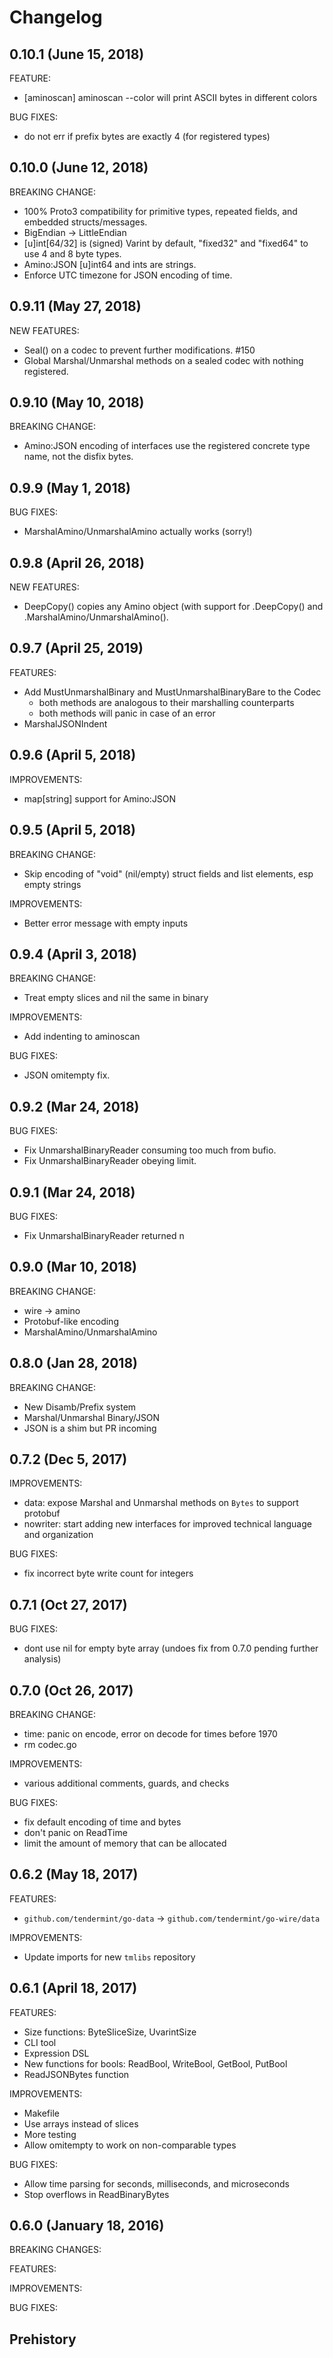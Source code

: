 # Changelog

## 0.10.1 (June 15, 2018)

FEATURE:

 - [aminoscan] aminoscan --color will print ASCII bytes in different colors
 
BUG FIXES:
 - do not err if prefix bytes are exactly 4 (for registered types) 

## 0.10.0 (June 12, 2018)

BREAKING CHANGE:

 - 100% Proto3 compatibility for primitive types, repeated fields, and embedded structs/messages.
 - BigEndian -> LittleEndian
 - [u]int[64/32] is (signed) Varint by default, "fixed32" and "fixed64" to use 4 and 8 byte types.
 - Amino:JSON [u]int64 and ints are strings.
 - Enforce UTC timezone for JSON encoding of time.

## 0.9.11 (May 27, 2018)

NEW FEATURES:

 - Seal() on a codec to prevent further modifications. #150
 - Global Marshal/Unmarshal methods on a sealed codec with nothing registered.

## 0.9.10 (May 10, 2018)

BREAKING CHANGE:

 - Amino:JSON encoding of interfaces use the registered concrete type name, not the disfix bytes.

## 0.9.9 (May 1, 2018)

BUG FIXES:

 - MarshalAmino/UnmarshalAmino actually works (sorry!)

## 0.9.8 (April 26, 2018)

NEW FEATURES:
 - DeepCopy() copies any Amino object (with support for .DeepCopy() and
   .MarshalAmino/UnmarshalAmino().

## 0.9.7 (April 25, 2019)

FEATURES:
 - Add MustUnmarshalBinary and MustUnmarshalBinaryBare to the Codec
   - both methods are analogous to their marshalling counterparts
   - both methods will panic in case of an error
 - MarshalJSONIndent

## 0.9.6 (April 5, 2018)

IMPROVEMENTS:
 - map[string]<any> support for Amino:JSON

## 0.9.5 (April 5, 2018)

BREAKING CHANGE:
 - Skip encoding of "void" (nil/empty) struct fields and list elements, esp empty strings

IMPROVEMENTS:
 - Better error message with empty inputs

## 0.9.4 (April 3, 2018)

BREAKING CHANGE:
- Treat empty slices and nil the same in binary

IMPROVEMENTS:
- Add indenting to aminoscan

BUG FIXES:
- JSON omitempty fix.

## 0.9.2 (Mar 24, 2018)

BUG FIXES:
 - Fix UnmarshalBinaryReader consuming too much from bufio.
 - Fix UnmarshalBinaryReader obeying limit.

## 0.9.1 (Mar 24, 2018)

BUG FIXES:
 - Fix UnmarshalBinaryReader returned n

## 0.9.0 (Mar 10, 2018)

BREAKING CHANGE:
 - wire -> amino
 - Protobuf-like encoding
 - MarshalAmino/UnmarshalAmino

## 0.8.0 (Jan 28, 2018)

BREAKING CHANGE:
 - New Disamb/Prefix system
 - Marshal/Unmarshal Binary/JSON
 - JSON is a shim but PR incoming

## 0.7.2 (Dec 5, 2017)

IMPROVEMENTS:
 - data: expose Marshal and Unmarshal methods on `Bytes` to support protobuf
 - nowriter: start adding new interfaces for improved technical language and organization

BUG FIXES:
 - fix incorrect byte write count for integers

## 0.7.1 (Oct 27, 2017)

BUG FIXES:
 - dont use nil for empty byte array (undoes fix from 0.7.0 pending further analysis)

## 0.7.0 (Oct 26, 2017)

BREAKING CHANGE:
 - time: panic on encode, error on decode for times before 1970
 - rm codec.go

IMPROVEMENTS:
 - various additional comments, guards, and checks

BUG FIXES:
 - fix default encoding of time and bytes
 - don't panic on ReadTime
 - limit the amount of memory that can be allocated

## 0.6.2 (May 18, 2017)

FEATURES:

- `github.com/tendermint/go-data` -> `github.com/tendermint/go-wire/data`

IMPROVEMENTS:

- Update imports for new `tmlibs` repository

## 0.6.1 (April 18, 2017)

FEATURES:

- Size functions: ByteSliceSize, UvarintSize
- CLI tool 
- Expression DSL
- New functions for bools: ReadBool, WriteBool, GetBool, PutBool
- ReadJSONBytes function


IMPROVEMENTS:

- Makefile
- Use arrays instead of slices
- More testing
- Allow omitempty to work on non-comparable types

BUG FIXES:

- Allow time parsing for seconds, milliseconds, and microseconds
- Stop overflows in ReadBinaryBytes


## 0.6.0 (January 18, 2016)

BREAKING CHANGES:

FEATURES:

IMPROVEMENTS:

BUG FIXES:


## Prehistory

